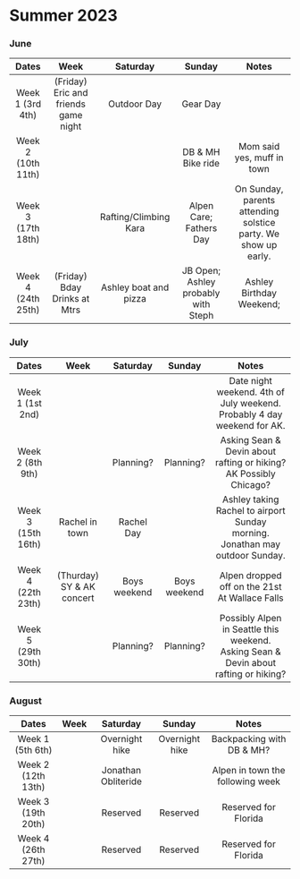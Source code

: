 # Summer 2023

### June
Dates | Week | Saturday | Sunday| Notes
:--:| :--:| :--:| :--:| :--:| 
Week 1 (3rd 4th) | (Friday) Eric and friends game night| Outdoor Day | Gear Day | 
Week 2 (10th 11th) | | | DB & MH Bike ride | Mom said yes, muff in town
Week 3 (17th 18th) | | Rafting/Climbing Kara | Alpen Care; Fathers Day | On Sunday, parents attending solstice party.  We show up early.
Week 4 (24th 25th) | (Friday) Bday Drinks at Mtrs | Ashley boat and pizza | JB Open; Ashley probably with Steph | Ashley Birthday Weekend; |

### July
Dates | Week | Saturday | Sunday| Notes
:--:| :--:| :--:| :--:| :--:| 
Week 1 (1st 2nd) | | | | Date night weekend. 4th of July weekend. Probably 4 day weekend for AK.
Week 2 (8th 9th) | | Planning? | Planning?  | Asking Sean & Devin about rafting or hiking? AK Possibly Chicago?
Week 3 (15th 16th) | Rachel in town | Rachel Day |  | Ashley taking Rachel to airport Sunday morning. Jonathan may outdoor Sunday.
Week 4 (22th 23th) | (Thurday) SY & AK concert  | Boys weekend  | Boys weekend  | Alpen dropped off on the 21st At Wallace Falls
Week 5 (29th 30th) | | Planning? | Planning? | Possibly Alpen in Seattle this weekend. Asking Sean & Devin about rafting or hiking?


### August
Dates | Week | Saturday | Sunday| Notes
:--:| :--:| :--:| :--:| :--:| 
Week 1 (5th 6th) | | Overnight hike | Overnight hike  | Backpacking with DB & MH?
Week 2 (12th 13th) | | Jonathan Obliteride |  | Alpen in town the following week| 
Week 3 (19th 20th) | | Reserved | Reserved  |Reserved for Florida
Week 4 (26th 27th) | | Reserved | Reserved  | Reserved for Florida